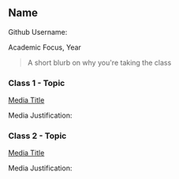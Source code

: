 
## Name
Github Username: 

Academic Focus, Year

> A short blurb on why you're taking the class


### Class 1 - Topic

[Media Title](link.com/to-media)

Media Justification:

### Class 2 - Topic

[Media Title](link.com/to-media)

Media Justification:
